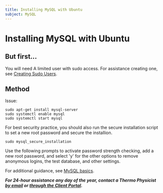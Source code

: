 ```yaml
---
title: Installing MySQL with Ubuntu
subject: MySQL
---
```


# Installing MySQL with Ubuntu

## But first...
You will need A limited user with sudo access. For assistance creating one, see [Creating Sudo Users](https://www.thermo.io/how-to/security/creating-sudo-users).

## Method
Issue:
```shell
sudo apt-get install mysql-server
sudo systemctl enable mysql
sudo systemctl start mysql
```
For best security practice, you should also run the secure installation script to set a new root password and secure the installion. 
```shell
sudo mysql_secure_installation
```
Use the following prompts to activate password strength checking, add a new root password, and select 'y' for the other options to remove anonymous logins, the test database, and other settings.

For additional guidance, see [MySQL basics](https://www.thermo.io/how-to/databases/mysql-basics).

**_For 24-hour assistance any day of the year, contact a Thermo Physicist [by email](mailto:physicists@thermo.io) or [through the Client Portal](https://core.thermo.io/login/)._**
